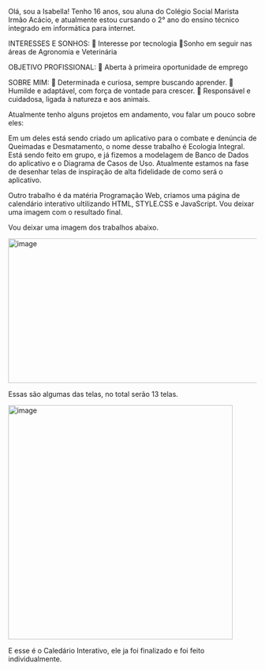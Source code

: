 Olá, sou a Isabella!
Tenho 16 anos, sou aluna do Colégio Social Marista Irmão Acácio, e atualmente estou cursando o 2° ano do ensino técnico integrado em informática para internet.


INTERESSES E SONHOS:
📌 Interesse por tecnologia
📌Sonho em seguir nas áreas de Agronomia e Veterinária

OBJETIVO PROFISSIONAL:
📌 Aberta à primeira oportunidade de emprego

SOBRE MIM:
📌 Determinada e curiosa, sempre buscando aprender.
📌 Humilde e adaptável, com força de vontade para crescer.
📌 Responsável e cuidadosa, ligada à natureza e aos animais.

Atualmente tenho alguns projetos em andamento, vou falar um pouco sobre eles: 

Em um deles está sendo criado um aplicativo para o combate e denúncia de Queimadas e Desmatamento, o nome desse trabalho é Ecologia Integral. Está sendo feito em grupo, e já fizemos a modelagem de Banco de Dados do aplicativo e o Diagrama de Casos de Uso. Atualmente estamos na fase de desenhar telas de inspiração de alta fidelidade de como será o aplicativo.


Outro trabalho é da matéria Programação Web, criamos uma página de calendário interativo ultilizando HTML, STYLE.CSS e JavaScript. Vou deixar uma imagem com o resultado final.

Vou deixar uma imagem dos trabalhos abaixo.

<img width="592" height="293" alt="image" src="https://github.com/user-attachments/assets/f046021d-8264-4110-9d4c-49c3c9fee0f2" />

Essas são algumas das telas, no total serão 13 telas.

<img width="455" height="475" alt="image" src="https://github.com/user-attachments/assets/e54f2d95-5443-4a9c-b329-fa106ff7e472" />

E esse é o Caledário Interativo, ele ja foi finalizado e foi feito individualmente.



